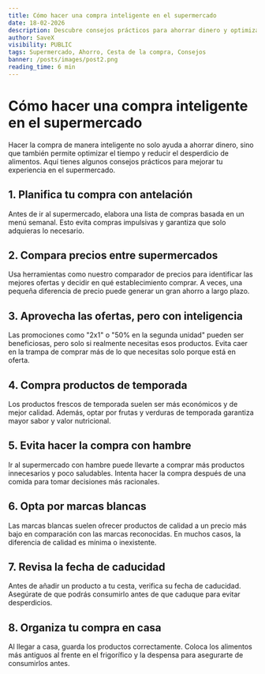```yaml
---
title: Cómo hacer una compra inteligente en el supermercado
date: 18-02-2026
description: Descubre consejos prácticos para ahorrar dinero y optimizar tu compra en el supermercado.
author: SaveX
visibility: PUBLIC
tags: Supermercado, Ahorro, Cesta de la compra, Consejos
banner: /posts/images/post2.png
reading_time: 6 min
---
```


# Cómo hacer una compra inteligente en el supermercado

Hacer la compra de manera inteligente no solo ayuda a ahorrar dinero, sino que también permite optimizar el tiempo y reducir el desperdicio de alimentos. Aquí tienes algunos consejos prácticos para mejorar tu experiencia en el supermercado.

## 1. Planifica tu compra con antelación
Antes de ir al supermercado, elabora una lista de compras basada en un menú semanal. Esto evita compras impulsivas y garantiza que solo adquieras lo necesario.

## 2. Compara precios entre supermercados
Usa herramientas como nuestro comparador de precios para identificar las mejores ofertas y decidir en qué establecimiento comprar. A veces, una pequeña diferencia de precio puede generar un gran ahorro a largo plazo.

## 3. Aprovecha las ofertas, pero con inteligencia
Las promociones como "2x1" o "50% en la segunda unidad" pueden ser beneficiosas, pero solo si realmente necesitas esos productos. Evita caer en la trampa de comprar más de lo que necesitas solo porque está en oferta.

## 4. Compra productos de temporada
Los productos frescos de temporada suelen ser más económicos y de mejor calidad. Además, optar por frutas y verduras de temporada garantiza mayor sabor y valor nutricional.

## 5. Evita hacer la compra con hambre
Ir al supermercado con hambre puede llevarte a comprar más productos innecesarios y poco saludables. Intenta hacer la compra después de una comida para tomar decisiones más racionales.

## 6. Opta por marcas blancas
Las marcas blancas suelen ofrecer productos de calidad a un precio más bajo en comparación con las marcas reconocidas. En muchos casos, la diferencia de calidad es mínima o inexistente.

## 7. Revisa la fecha de caducidad
Antes de añadir un producto a tu cesta, verifica su fecha de caducidad. Asegúrate de que podrás consumirlo antes de que caduque para evitar desperdicios.

## 8. Organiza tu compra en casa
Al llegar a casa, guarda los productos correctamente. Coloca los alimentos más antiguos al frente en el frigorífico y la despensa para asegurarte de consumirlos antes.
